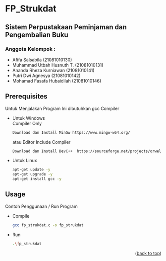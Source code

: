 ﻿# FP_Strukdat
 ## Sistem Perpustakaan Peminjaman dan Pengembalian Buku

### Anggota Kelompok :

* Afifa Salsabila           (21081010130)
* Muhammad Utbah Husnuth T.	(21081010131)
* Ananda Rheza Kurniawan    (21081010141)
* Putri Dwi Agnesya         (21081010142)
* Mohamad Fasafa Hubaidilah (21081010146)

## Prerequisites
Untuk Menjalakan Program Ini dibutuhkan gcc Compiler

* Untuk Windows<br />
  Compiler Only
  ```sh
  Download dan Install MinGw https://www.mingw-w64.org/
  ```
  atau 
  Editor Include Compiler
  ```sh
  Download dan Install DevC++  https://sourceforge.net/projects/orwelldevcpp/
  ```
* Untuk Linux
  ```sh
  apt-get update -y 
  apt-get upgrade -y
  apt-get install gcc -y
  ```

<!-- USAGE EXAMPLES -->
## Usage

Contoh Penggunaan / Run Program
* Compile
  ```sh
  gcc fp_strukdat.c -o fp_strukdat
  ```
* Run
  ```sh
  .\fp_strukdat
  ```

<p align="right">(<a href="#readme-top">back to top</a>)</p>

